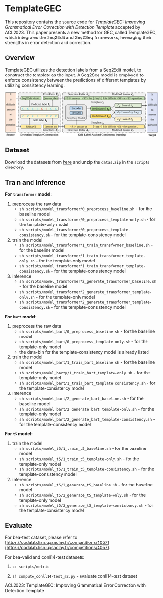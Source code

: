 # TemplateGEC
This repository contains the source code for *TemplateGEC: Improving Grammatical Error Correction with Detection Template* accepted by ACL2023. This paper presents a new method for GEC, called TemplateGEC, which integrates the Seq2Edit and Seq2Seq frameworks, leveraging their strengths in error detection and correction.

## Overview

TemplateGEC utilizes the detection labels from a Seq2Edit model, to construct the template as the input. A Seq2Seq model is employed to enforce consistency between the predictions of different templates by utilizing consistency learning.

![1684048376086](image/1684048376086.jpg)

## Dataset

Download the datasets from [here](https://drive.google.com/file/d/15CkQmOOWuZJ344fEavCI0NtWEyelyGbH/view?usp=sharing) and unzip the `datas.zip` in the `scripts` directory.

## Train and Inference

**For `transformer` model:**

1. preprocess the raw data
   - `sh scripts/model_transformer/0_preprocess_baseline.sh` - for the baseline model
   - `sh scripts/model_transformer/0_preprocess_template-only.sh` - for the template-only model
   - `sh scripts/model_transformer/0_preprocess_template-consistency.sh` - for the template-consistency model
2. train the model
   - `sh scripts/model_transformer/1_train_transformer_baseline.sh` - for the baseline model
   - `sh scripts/model_transformer/1_train_transformer_template-only.sh`  - for the template-only model
   - `sh scripts/model_transformer/1_train_transformer_template-consistency.sh` - for the template-consistency model
3. inference
   - `sh scripts/model_transformer/2_generate_transformer_baseline.sh` - for the baseline model
   - `sh scripts/model_transformer/2_generate_transformer_template-only.sh`  - for the template-only model
   - `sh scripts/model_transformer/2_generate_transformer_template-consistency.sh` - for the template-consistency model

**For `bart` model:**

1. preprocess the raw data
   - `sh scripts/model_bart/0_preprocess_baseline.sh` - for the baseline model
   - `sh scripts/model_bart/0_preprocess_template-only.sh` - for the template-only model
   - the data-bin for the template-consistency model is already listed
2. train the model
   - `sh scripts/model_bart/1_train_bart_baseline.sh` - for the baseline model
   - `sh scripts/model_barty/1_train_bart_template-only.sh`  - for the template-only model
   - `sh scripts/model_bart/1_train_bart_template-consistency.sh` - for the template-consistency model
3. inference
   - `sh scripts/model_bart/2_generate_bart_baseline.sh` - for the baseline model
   - `sh scripts/model_bart/2_generate_bart_template-only.sh`  - for the template-only model
   - `sh scripts/model_bart/2_generate_bart_template-consistency.sh` - for the template-consistency model

**For `t5` model:**

1. train the model
   - `sh scripts/model_t5/1_train_t5_baseline.sh` - for the baseline model
   - `sh scripts/model_t5/1_train_t5_template-only.sh`  - for the template-only model
   - `sh scripts/model_t5/1_train_t5_template-consistency.sh` - for the template-consistency model
2. inference
   - `sh scripts/model_t5/2_generate_t5_baseline.sh` - for the baseline model
   - `sh scripts/model_t5/2_generate_t5_template-only.sh`  - for the template-only model
   - `sh scripts/model_t5/2_generate_t5_template-consistency.sh` - for the template-consistency model

## Evaluate

For bea-test dataset, please refer to [https://codalab.lisn.upsaclay.fr/competitions/4057](https://codalab.lisn.upsaclay.fr/competitions/4057).

For bea-valid and conll14-test datasets:

1. `cd scripts/metric`

3. `sh compute_conll14-test_m2.py` - evaluate conll14-test dataset

ACL2023: TemplateGEC: Improving Grammatical Error Correction with Detection Template
